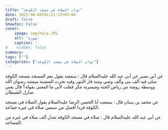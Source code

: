 ```yaml
---
title: "ثواب الصلاة في مسجد الكوفة"
date: 2023-06-04T01:21:13+03:00
draft: false
ShowToc: False
cover:
    image: img/hala.JPG
    alt: 'صورة'
    caption: ''
#    hidden: false
summary: 
tags: [""]
categories: ["ثواب الصلاة في مسجد الكوفة"]
---
```

عن أبي بصير عن أبي
عبد الله عليه‌السلام قال : سمعته يقول نعم المسجد مسجد الكوفة صلى فيه ألف
نبي وألف وصي ومنه فار التنور وفيه نجرت السفينة ميمنته رضوان الله
ووسطه روضة من رياض الجنة وميسرته مكر فقلت لأبي ما المعنى بقوله؟
قال يعني منازل الشيطان.

عن محمد بن سنان قال : سمعت أبا الحسن الرضا عليه‌السلام يقول
الصلاة في مسجد الكوفة فردا أفضل من سبعين صلاة في غيره جماعة.

عن أبي عبد الله عليه‌السلام قال : صلاة في مسجد الكوفة
تعدل ألف صلاة في غيره من المساجد.

